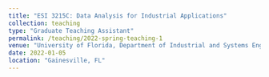 ```yaml
---
title: "ESI 3215C: Data Analysis for Industrial Applications"
collection: teaching
type: "Graduate Teaching Assistant"
permalink: /teaching/2022-spring-teaching-1
venue: "University of Florida, Department of Industrial and Systems Engineering"
date: 2022-01-05
location: "Gainesville, FL"
---
```

